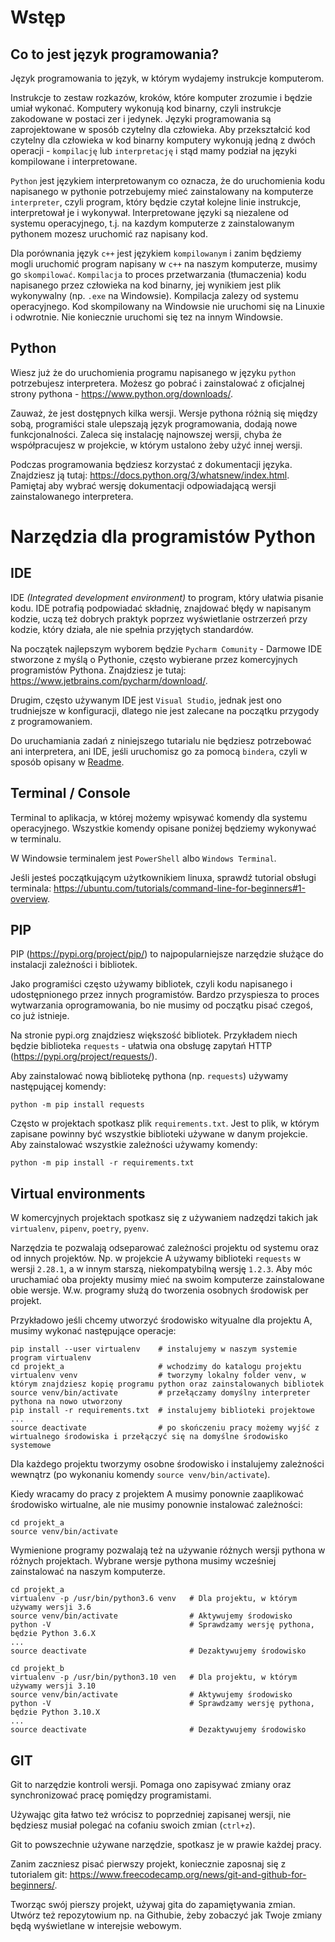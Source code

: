 # Wstęp

## Co to jest język programowania?

Język programowania to język, w którym wydajemy instrukcje komputerom. 

Instrukcje to zestaw rozkazów, kroków, które komputer zrozumie i będzie umiał wykonać. 
Komputery wykonują kod binarny, czyli instrukcje zakodowane w postaci zer i jedynek. 
Języki programowania są zaprojektowane w sposób czytelny dla człowieka. 
Aby przekształcić kod czytelny dla człowieka w kod binarny komputery wykonują jedną z dwóch operacji - `kompilację` lub `interpretację` i stąd mamy podział na języki kompilowane i interpretowane.

`Python` jest językiem interpretowanym co oznacza, że do uruchomienia kodu napisanego w pythonie potrzebujemy mieć zainstalowany na komputerze `interpreter`, czyli program, który będzie czytał kolejne linie instrukcje, interpretował je i wykonywał. 
Interpretowane języki są niezalene od systemu operacyjnego, t.j. na kazdym komputerze z zainstalowanym pythonem mozesz uruchomić raz napisany kod.

Dla porównania język `c++` jest językiem `kompilowanym` i zanim będziemy mogli uruchomić program napisany w `c++` na naszym komputerze, musimy go `skompilować`. 
`Kompilacja` to proces przetwarzania (tłumaczenia) kodu napisanego przez człowieka na kod binarny, jej wynikiem jest plik wykonywalny (np. `.exe` na Windowsie).
Kompilacja zalezy od systemu operacyjnego. 
Kod skompilowany na Windowsie nie uruchomi się na Linuxie i odwrotnie. Nie koniecznie uruchomi się tez na innym Windowsie.

## Python
Wiesz już że do uruchomienia programu napisanego w języku `python` potrzebujesz interpretera. Możesz go pobrać i zainstalować z oficjalnej strony pythona - https://www.python.org/downloads/.

Zauważ, że jest dostępnych kilka wersji. 
Wersje pythona różnią się między sobą, programiści stale ulepszają język programowania, dodają nowe funkcjonalności. Zaleca się instalację najnowszej wersji, chyba że współpracujesz w projekcie, w którym ustalono żeby użyć innej wersji. 

Podczas programowania będziesz korzystać z dokumentacji języka. 
Znajdziesz ją tutaj: https://docs.python.org/3/whatsnew/index.html. 
Pamiętaj aby wybrać wersję dokumentacji odpowiadającą wersji zainstalowanego interpretera.



# Narzędzia dla programistów Python

## IDE
IDE *(Integrated development environment)* to program, który ułatwia pisanie kodu. 
IDE potrafią podpowiadać składnię, znajdować błędy w napisanym kodzie, uczą też dobrych praktyk poprzez wyświetlanie ostrzerzeń przy kodzie, który działa, ale nie spełnia przyjętych standardów. 

Na początek najlepszym wyborem będzie `Pycharm Comunity` - Darmowe IDE stworzone z myślą o Pythonie, często wybierane przez komercyjnych programistów Pythona. Znajdziesz je tutaj: https://www.jetbrains.com/pycharm/download/.

Drugim, często używanym IDE jest `Visual Studio`, jednak jest ono trudniejsze w konfiguracji, dlatego nie jest zalecane na początku przygody z programowaniem.

Do uruchamiania zadań z niniejszego tutarialu nie będziesz potrzebować ani interpretera, ani IDE, jeśli uruchomisz go za pomocą `bindera`, czyli w sposób opisany w [Readme](../Readme.md).

## Terminal / Console
Terminal to aplikacja, w której możemy wpisywać komendy dla systemu operacyjnego. Wszystkie komendy opisane poniżej będziemy wykonywać w terminalu.

W Windowsie terminalem jest `PowerShell` albo `Windows Terminal`. 

Jeśli jesteś początkującym użytkownikiem linuxa, sprawdź tutorial obsługi terminala: https://ubuntu.com/tutorials/command-line-for-beginners#1-overview. 

## PIP
PIP (https://pypi.org/project/pip/) to najpopularniejsze narzędzie służące do instalacji zależności i bibliotek. 

Jako programiści często używamy bibliotek, czyli kodu napisanego i udostępnionego przez innych programistów. 
Bardzo przyspiesza to proces wytwarzania oprogramowania, bo nie musimy od początku pisać czegoś, co już istnieje. 

Na stronie pypi.org znajdziesz większość bibliotek. Przykładem niech będzie biblioteka `requests` - ułatwia ona obsługę zapytań HTTP (https://pypi.org/project/requests/). 

Aby zainstalować nową bibliotekę pythona (np. `requests`) używamy następującej komendy:
```
python -m pip install requests
```

Często w projektach spotkasz plik `requirements.txt`. Jest to plik, w którym zapisane powinny być wszystkie biblioteki używane w danym projekcie.
Aby zainstalować wszystkie zależności używamy komendy:
```
python -m pip install -r requirements.txt
```

## Virtual environments
W komercyjnych projektach spotkasz się z używaniem nadzędzi takich jak `virtualenv`, `pipenv`, `poetry`, `pyenv`.

Narzędzia te pozwalają odseparować zależności projektu od systemu oraz od innych projektów. 
Np. w projekcie A używamy biblioteki `requests` w wersji `2.28.1`, a w innym starszą, niekompatybilną wersję `1.2.3`.
Aby móc uruchamiać oba projekty musimy mieć na swoim komputerze zainstalowane obie wersje. 
W.w. programy służą do tworzenia osobnych środowisk per projekt. 

Przykładowo jeśli chcemy utworzyć środowisko wityualne dla projektu A, musimy wykonać następujące operacje:
```
pip install --user virtualenv    # instalujemy w naszym systemie program virtualenv
cd projekt_a                     # wchodzimy do katalogu projektu
virtualenv venv                  # tworzymy lokalny folder venv, w którym znajdziesz kopię programu python oraz zainstalowanych bibliotek
source venv/bin/activate         # przełączamy domyślny interpreter pythona na nowo utworzony
pip install -r requirements.txt  # instalujemy biblioteki projektowe
...
source deactivate                # po skończeniu pracy możemy wyjść z wirtualnego środowiska i przełączyć się na domyślne środowisko systemowe
```

Dla każdego projektu tworzymy osobne środowisko i instalujemy zależności wewnątrz (po wykonaniu komendy `source venv/bin/activate`). 

Kiedy wracamy do pracy z projektem A musimy ponownie zaaplikować środowisko wirtualne, ale nie musimy ponownie instalować zależności:
```
cd projekt_a   
source venv/bin/activate
```

Wymienione programy pozwalają też na używanie różnych wersji pythona w różnych projektach. 
Wybrane wersje pythona musimy wcześniej zainstalować na naszym komputerze.
```
cd projekt_a
virtualenv -p /usr/bin/python3.6 venv   # Dla projektu, w którym używamy wersji 3.6
source venv/bin/activate                # Aktywujemy środowisko
python -V                               # Sprawdzamy wersję pythona, będzie Python 3.6.X
...
source deactivate                       # Dezaktywujemy środowisko

cd projekt_b
virtualenv -p /usr/bin/python3.10 ven   # Dla projektu, w którym używamy wersji 3.10
source venv/bin/activate                # Aktywujemy środowisko
python -V                               # Sprawdzamy wersję pythona, będzie Python 3.10.X
...
source deactivate                       # Dezaktywujemy środowisko
```

## GIT
Git to narzędzie kontroli wersji. Pomaga ono zapisywać zmiany oraz synchronizować pracę pomiędzy programistami. 

Używając gita łatwo też wrócisz to poprzedniej zapisanej wersji, nie będziesz musiał polegać na cofaniu swoich zmian (`ctrl+z`).

Git to powszechnie używane narzędzie, spotkasz je w prawie każdej pracy.

Zanim zaczniesz pisać pierwszy projekt, koniecznie zaposnaj się z tutorialem git: https://www.freecodecamp.org/news/git-and-github-for-beginners/. 

Tworząc swój pierszy projekt, używaj gita do zapamiętywania zmian. Utwórz też repozytowium np. na Githubie, żeby zobaczyć jak Twoje zmiany będą wyświetlane w interejsie webowym.

